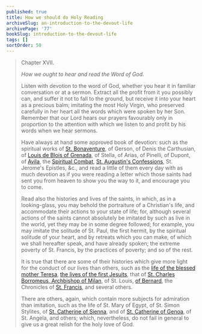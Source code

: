 ```yaml
---
published: true
title: How we should do Holy Reading
archiveSlug: an-introduction-to-the-devout-life
archivePage: '77'
bookSlug: introduction-to-the-devout-life
tags: []
sortOrder: 50
---
```


> Chapter XVII.
>
> *How we ought to hear and read the Word of God.*
>
> Listen with devotion to the word of God, whether you hear it in familiar conversation or at a sermon. Extract all the profit from it you possibly can, and suffer it not to fall to the ground, but receive it into your heart as a precious balm; imitating the most Holy Virgin, who preserved carefully in her heart all the words which were spoken by her Son. Remember that our Lord hears our prayers favourably only in proportion to the attention with which we listen to and profit by his words when we hear sermons.
>
> Have always at hand some approved book of devotion: such as the spiritual works of [St. Bonaventure](/books.html#st.%20bonaventure), of Gerson, of Denis the Carthusian, of [Louis de Blois of Grenada](/books/the-sinners-guide.html), of Stella, of Arias, of Pinelli, of Dupont, of [Avila](/st-teresa-of-avila.html), the [Spiritual Combat](/books/the-spiritual-combat.html), [St. Augustin's Confessions](/books/confessions.html), St. Jerome's Epistles, &c., and read a little of them every day with as much devotion as if you were reading a letter which those saints had sent you from heaven to show you the way to it, and encourage you to come.
>
> Read also the histories and lives of the saints, in which, as in a looking-glass, you may behold the portraiture of a Christian's life, and accommodate their actions to your state of life; for, although several actions of the saints cannot absolutely be imitated by such as live in the world, yet they may be in some degree followed; for example, you may imitate the solitude of St. Paul, the first hermit, by the spiritual solitude of your heart, and by retreats which you can make, of which we shall hereafter speak, and have already spoken; the extreme poverty of St. Francis, by the practices of poverty; and so of the rest.
>
> It is true that there are some of their histories which give more light for the conduct of our lives than others, such as the [life of the blessed mother Teresa](/books/life-of-st-teresa-of-avila.html), [the lives of the first Jesuits](/books/category/jesuits.html), that of [St. Charles Borromeus, Archbishop of Milan](/books/the-life-of-st-charles-borromeo.html), of St. Louis, [of Bernard](/books/the-life-and-times-of-st-bernard.html), the Chronicles of [St. Francis](/books/the-life-of-st-francis-of-assisi.html), and several others.
>
> There are others, again, which contain more subjects for admiration than imitation, such as the life of St. Mary of Egypt, of St. Simon Stylites, of [St. Catherine of Sienna](/books/life-of-st-catherine-of-siena.html), and of [St. Catherine of Genoa](/books.html#st.%20catherine%20of%20genoa), of St. Angela, and others; which, nevertheless, do not fail in general to give us a great relish for the holy love of God.
